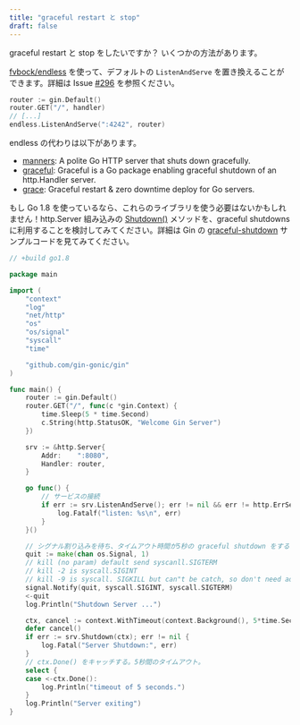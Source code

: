```yaml
---
title: "graceful restart と stop"
draft: false
---
```


graceful restart と stop をしたいですか？
いくつかの方法があります。

[fvbock/endless](https://github.com/fvbock/endless) を使って、デフォルトの `ListenAndServe` を置き換えることができます。詳細は Issue [#296](https://github.com/gin-gonic/gin/issues/296) を参照ください。

```go
router := gin.Default()
router.GET("/", handler)
// [...]
endless.ListenAndServe(":4242", router)
```

endless の代わりは以下があります。

* [manners](https://github.com/braintree/manners): A polite Go HTTP server that shuts down gracefully.
* [graceful](https://github.com/tylerb/graceful): Graceful is a Go package enabling graceful shutdown of an http.Handler server.
* [grace](https://github.com/facebookgo/grace): Graceful restart & zero downtime deploy for Go servers.

もし Go 1.8 を使っているなら、これらのライブラリを使う必要はないかもしれません！http.Server 組み込みの [Shutdown()](https://golang.org/pkg/net/http/#Server.Shutdown) メソッドを、graceful shutdowns に利用することを検討してみてください。詳細は Gin の [graceful-shutdown](https://github.com/gin-gonic/examples/tree/master/graceful-shutdown) サンプルコードを見てみてください。

```go
// +build go1.8

package main

import (
	"context"
	"log"
	"net/http"
	"os"
	"os/signal"
	"syscall"
	"time"

	"github.com/gin-gonic/gin"
)

func main() {
	router := gin.Default()
	router.GET("/", func(c *gin.Context) {
		time.Sleep(5 * time.Second)
		c.String(http.StatusOK, "Welcome Gin Server")
	})

	srv := &http.Server{
		Addr:    ":8080",
		Handler: router,
	}

	go func() {
		// サービスの接続
		if err := srv.ListenAndServe(); err != nil && err != http.ErrServerClosed {
			log.Fatalf("listen: %s\n", err)
		}
	}()

	// シグナル割り込みを待ち、タイムアウト時間が5秒の graceful shutdown をする
	quit := make(chan os.Signal, 1)
	// kill (no param) default send syscanll.SIGTERM
	// kill -2 is syscall.SIGINT
	// kill -9 is syscall. SIGKILL but can"t be catch, so don't need add it
	signal.Notify(quit, syscall.SIGINT, syscall.SIGTERM)
	<-quit
	log.Println("Shutdown Server ...")

	ctx, cancel := context.WithTimeout(context.Background(), 5*time.Second)
	defer cancel()
	if err := srv.Shutdown(ctx); err != nil {
		log.Fatal("Server Shutdown:", err)
	}
	// ctx.Done() をキャッチする。5秒間のタイムアウト。
	select {
	case <-ctx.Done():
		log.Println("timeout of 5 seconds.")
	}
	log.Println("Server exiting")
}
```


